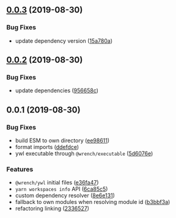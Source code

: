 ## [0.0.3](https://github.com/gavar/wrench/compare/v/ywl/0.0.2...v/ywl/0.0.3) (2019-08-30)


### Bug Fixes

* update dependency version ([15a780a](https://github.com/gavar/wrench/commit/15a780a))

## [0.0.2](https://github.com/gavar/wrench/compare/v/ywl/0.0.1...v/ywl/0.0.2) (2019-08-30)


### Bug Fixes

* update dependencies ([956658c](https://github.com/gavar/wrench/commit/956658c))



## 0.0.1 (2019-08-30)


### Bug Fixes

* build ESM to own directory ([ee98611](https://github.com/gavar/wrench/commit/ee98611))
* format imports ([ddefdce](https://github.com/gavar/wrench/commit/ddefdce))
* ywl executable through `@wrench/executable` ([5d6076e](https://github.com/gavar/wrench/commit/5d6076e))


### Features

* `@wrench/ywl` initial files ([e36fa47](https://github.com/gavar/wrench/commit/e36fa47))
* `yarn workspaces info` API ([6ca85c5](https://github.com/gavar/wrench/commit/6ca85c5))
* custom dependency resolver ([8e6e131](https://github.com/gavar/wrench/commit/8e6e131))
* fallback to own modules when resolving module id ([b3bbf3a](https://github.com/gavar/wrench/commit/b3bbf3a))
* refactoring linking ([2336527](https://github.com/gavar/wrench/commit/2336527))

